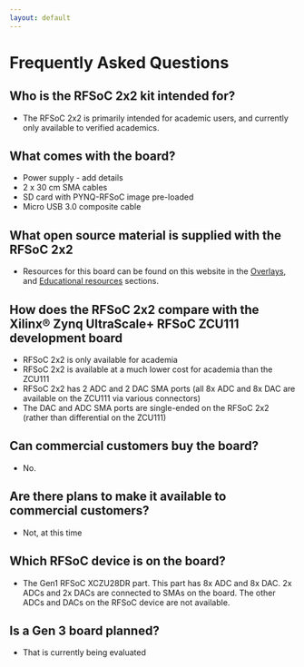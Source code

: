```yaml
---
layout: default
---
```


# Frequently Asked Questions

## Who is the RFSoC 2x2 kit intended for? 

* The RFSoC 2x2 is primarily intended for academic users, and currently only available to verified academics. 

## What comes with the board?
* Power supply - add details
* 2 x 30 cm SMA cables
* SD card with PYNQ-RFSoC image pre-loaded
* Micro USB 3.0 composite cable

## What open source material is supplied with the RFSoC 2x2

* Resources for this board can be found on this website in the [Overlays](./overlays.md), and [Educational resources](./educational_resources.md) sections.

## How does the RFSoC 2x2 compare with the Xilinx® Zynq UltraScale+ RFSoC ZCU111 development board

* RFSoC 2x2 is only available for academia
* RFSoC 2x2 is available at a much lower cost for academia than the ZCU111
* RFSoC 2x2 has 2 ADC and 2 DAC SMA ports (all 8x ADC and 8x DAC are available on the ZCU111 via various connectors)
* The DAC and ADC SMA ports are single-ended on the RFSoC 2x2 (rather than differential on the ZCU111)

## Can commercial customers buy the board?

* No.

## Are there plans to make it available to commercial customers?

* Not, at this time 

## Which RFSoC device is on the board?

* The Gen1 RFSoC XCZU28DR part. This part has 8x ADC and 8x DAC. 2x ADCs and 2x DACs are connected to SMAs on the board. The other ADCs and DACs on the RFSoC device are not available. 

## Is a Gen 3 board planned? 

* That is currently being evaluated